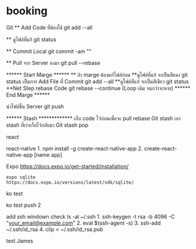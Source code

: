 # booking

Git
** Add Code ที่ต้องใช้ 
	git add --all

** ดูไฟล์ที่แก้ 
	git status

** Commit Local 
	git commit -am ""

** Pull จาก Server ลงมา 
	git pull --rebase

****** Start Marge ****** ** ถ้า marge ต้องแก้ไฟล์ก่อน
**ดูไฟล์ที่แก้ จะเป็นสีแดง git status
เป็นการ Add File ที่ Commit git add --all
**ดูไฟล์ที่แก้ จะเป็นสีเขียว git status
**Net Step rebase Code 
	git rebase --continue
(Loop เดิม จนกว่าจะหาย) 
****** End Marge ******

นำไฟล์ขึ้น Server git push

****** Stash *************
เก็บ code ไว้ก่อนเพื่อจะ pull rebase
Git stash
เอา stash ที่เราเก็บไว้กลับมา
Git stash pop 


react 

react-native
    1. npm install -g create-react-native-app
    2. create-react-native-app [name app]

Expo
    https://docs.expo.io/get-started/installation/
    
    expo sqlite
    https://docs.expo.io/versions/latest/sdk/sqlite/

ko test

ko test push 2

add ssh 
windown
    check ls -al ~/.ssh
    1. ssh-keygen -t rsa -b 4096 -C "your_email@example.com"
    2. eval $(ssh-agent -s)
    3. ssh-add ~/.ssh/id_rsa
    4. clip < ~/.ssh/id_rsa.pub


test James